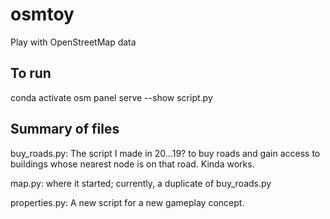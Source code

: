 # osmtoy
Play with OpenStreetMap data

## To run 
conda activate osm
panel serve --show script.py

## Summary of files

buy_roads.py: The script I made in 20...19? to buy roads and gain access to buildings whose nearest node is on that road. Kinda works.

map.py: where it started; currently, a duplicate of buy_roads.py

properties.py: A new script for a new gameplay concept.

